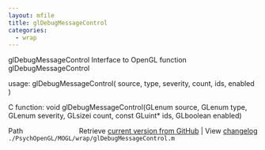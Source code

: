 ```yaml
---
layout: mfile
title: glDebugMessageControl
categories:
  - wrap
---
```


glDebugMessageControl  Interface to OpenGL function glDebugMessageControl

usage:  glDebugMessageControl\( source, type, severity, count, ids, enabled \)

C function:  void glDebugMessageControl\(GLenum source, GLenum type, GLenum severity, GLsizei count, const GLuint\* ids, GLboolean enabled\)


<div class="code_header" style="text-align:right;">
  <span style="float:left;">Path&nbsp;&nbsp;</span> <span class="counter">Retrieve <a href=
  "https://raw.github.com/Psychtoolbox-3/Psychtoolbox-3/beta/./PsychOpenGL/MOGL/wrap/glDebugMessageControl.m">current version from GitHub</a> | View <a href=
  "https://github.com/Psychtoolbox-3/Psychtoolbox-3/commits/beta/./PsychOpenGL/MOGL/wrap/glDebugMessageControl.m">changelog</a></span>
</div>
<div class="code">
  <code>./PsychOpenGL/MOGL/wrap/glDebugMessageControl.m</code>
</div>
